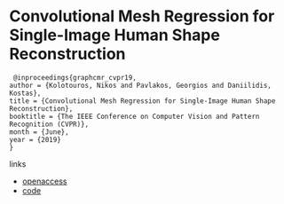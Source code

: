 #  Convolutional Mesh Regression for Single-Image Human Shape Reconstruction

```
 @inproceedings{graphcmr_cvpr19,
author = {Kolotouros, Nikos and Pavlakos, Georgios and Daniilidis, Kostas},
title = {Convolutional Mesh Regression for Single-Image Human Shape Reconstruction},
booktitle = {The IEEE Conference on Computer Vision and Pattern Recognition (CVPR)},
month = {June},
year = {2019}
}
```

links
- [openaccess](http://openaccess.thecvf.com/content_CVPR_2019/html/Kolotouros_Convolutional_Mesh_Regression_for_Single-Image_Human_Shape_Reconstruction_CVPR_2019_paper.html)
- [code](https://github.com/nkolot/GraphCMR)

